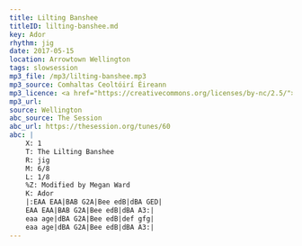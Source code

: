```yaml
---
title: Lilting Banshee
titleID: lilting-banshee.md
key: Ador
rhythm: jig
date: 2017-05-15
location: Arrowtown Wellington
tags: slowsession
mp3_file: /mp3/lilting-banshee.mp3
mp3_source: Comhaltas Ceoltóirí Éireann
mp3_licence: <a href="https://creativecommons.org/licenses/by-nc/2.5/">CC-BY-NC-2.5</a>
mp3_url:
source: Wellington
abc_source: The Session
abc_url: https://thesession.org/tunes/60
abc: |
    X: 1
    T: The Lilting Banshee
    R: jig
    M: 6/8
    L: 1/8
    %Z: Modified by Megan Ward
    K: Ador
    |:EAA EAA|BAB G2A|Bee edB|dBA GED|
    EAA EAA|BAB G2A|Bee edB|dBA A3:|
    eaa age|dBA G2A|Bee edB|def gfg|
    eaa age|dBA G2A|Bee edB|dBA A3:|
---
```


